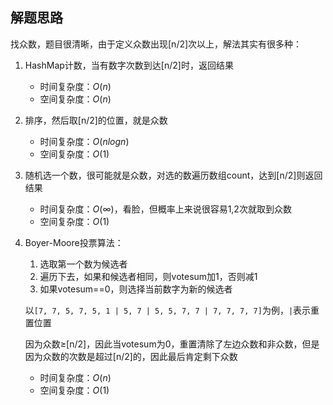 ## 解题思路
找众数，题目很清晰，由于定义众数出现[n/2]次以上，解法其实有很多种：
1. HashMap计数，当有数字次数到达[n/2]时，返回结果
    + 时间复杂度：$O(n)$
    + 空间复杂度：$O(n)$
2. 排序，然后取[n/2]的位置，就是众数
    + 时间复杂度：$O(nlogn)$
    + 空间复杂度：$O(1)$
3. 随机选一个数，很可能就是众数，对选的数遍历数组count，达到[n/2]则返回结果
    + 时间复杂度：$O(\infty)$，看脸，但概率上来说很容易1,2次就取到众数
    + 空间复杂度：$O(1)$
4. Boyer-Moore投票算法：
    1. 选取第一个数为候选者
    2. 遍历下去，如果和候选者相同，则votesum加1，否则减1
    3. 如果votesum==0，则选择当前数字为新的候选者
    
    以`[7, 7, 5, 7, 5, 1 | 5, 7 | 5, 5, 7, 7 | 7, 7, 7, 7]`为例，`|`表示重置位置
    
    因为众数$\geq$[n/2]，因此当votesum为0，重置清除了左边众数和非众数，但是因为众数的次数是超过[n/2]的，因此最后肯定剩下众数
    + 时间复杂度：$O(n)$
    + 空间复杂度：$O(1)$
